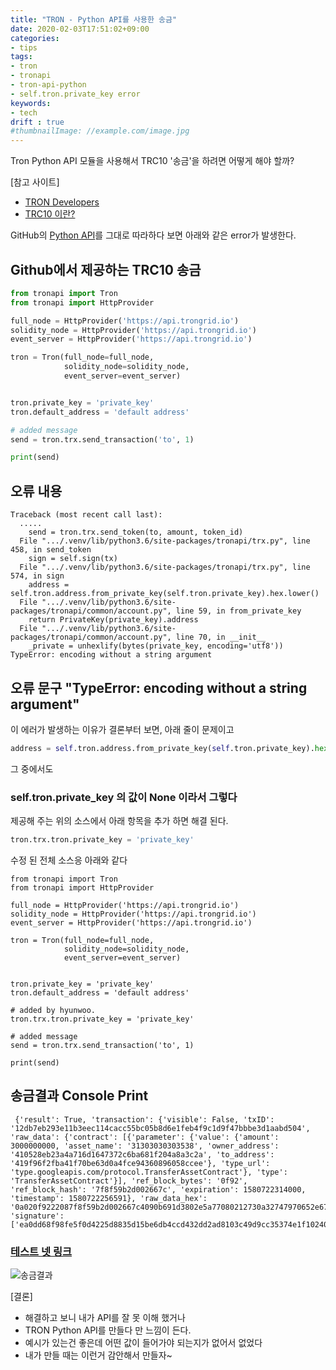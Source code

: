 ```yaml
---
title: "TRON - Python API를 사용한 송금"
date: 2020-02-03T17:51:02+09:00
categories:
- tips
tags:
- tron
- tronapi
- tron-api-python
- self.tron.private_key error
keywords:
- tech
drift : true
#thumbnailImage: //example.com/image.jpg
---
```

Tron Python API 모듈을 사용해서 TRC10 '송금'을 하려면 어떻게 해야 할까?
<!--more-->
[참고 사이트]
- [TRON Developers](https://developers.tron.network/)
- [TRC10 이란?](https://developers.tron.network/docs/trc10-token)

GitHub의 [Python API](https://github.com/iexbase/tron-api-python/blob/master/examples/send-transaction.py)를 그대로 따라하다 보면 아래와 같은 error가 발생한다.
## Github에서 제공하는 TRC10  송금

```python
from tronapi import Tron
from tronapi import HttpProvider

full_node = HttpProvider('https://api.trongrid.io')
solidity_node = HttpProvider('https://api.trongrid.io')
event_server = HttpProvider('https://api.trongrid.io')

tron = Tron(full_node=full_node,
            solidity_node=solidity_node,
            event_server=event_server)


tron.private_key = 'private_key'
tron.default_address = 'default address'

# added message
send = tron.trx.send_transaction('to', 1)

print(send)
```




## 오류 내용
```
Traceback (most recent call last):
  .....
    send = tron.trx.send_token(to, amount, token_id)
  File ".../.venv/lib/python3.6/site-packages/tronapi/trx.py", line 458, in send_token
    sign = self.sign(tx)
  File ".../.venv/lib/python3.6/site-packages/tronapi/trx.py", line 574, in sign
    address = self.tron.address.from_private_key(self.tron.private_key).hex.lower()
  File ".../.venv/lib/python3.6/site-packages/tronapi/common/account.py", line 59, in from_private_key
    return PrivateKey(private_key).address
  File ".../.venv/lib/python3.6/site-packages/tronapi/common/account.py", line 70, in __init__
    _private = unhexlify(bytes(private_key, encoding='utf8'))
TypeError: encoding without a string argument
```

## 오류 문구 "TypeError: encoding without a string argument"
이 에러가 발생하는 이유가 결론부터 보면, 아래 줄이 문제이고

```python
address = self.tron.address.from_private_key(self.tron.private_key).hex.lower()
```
그 중에서도
### self.tron.private_key 의 값이 None 이라서 그렇다


제공해 주는 위의 소스에서 아래 항목을 추가 하면 해결 된다.

```python
tron.trx.tron.private_key = 'private_key'
```

수정 된 전체 소스응 아래와 같다
```
from tronapi import Tron
from tronapi import HttpProvider

full_node = HttpProvider('https://api.trongrid.io')
solidity_node = HttpProvider('https://api.trongrid.io')
event_server = HttpProvider('https://api.trongrid.io')

tron = Tron(full_node=full_node,
            solidity_node=solidity_node,
            event_server=event_server)


tron.private_key = 'private_key'
tron.default_address = 'default address'

# added by hyunwoo.
tron.trx.tron.private_key = 'private_key'

# added message
send = tron.trx.send_transaction('to', 1)

print(send)
```

## 송금결과 Console Print
```
 {'result': True, 'transaction': {'visible': False, 'txID': '12db7eb293e11b3eec114cacc55bc05b8d6e1feb4f9c1d9f47bbbe3d1aabd504', 'raw_data': {'contract': [{'parameter': {'value': {'amount': 3000000000, 'asset_name': '31303030303538', 'owner_address': '410528eb23a4a716d1647372c6ba681f204a8a3c2a', 'to_address': '419f96f2fba41f70be63d0a4fce94360896058ccee'}, 'type_url': 'type.googleapis.com/protocol.TransferAssetContract'}, 'type': 'TransferAssetContract'}], 'ref_block_bytes': '0f92', 'ref_block_hash': '7f8f59b2d002667c', 'expiration': 1580722314000, 'timestamp': 1580722256591}, 'raw_data_hex': '0a020f9222087f8f59b2d002667c4090b691d3802e5a77080212730a32747970652e676f6f676c65617069732e636f6d2f70726f746f636f6c2e5472616e736665724173736574436f6e7472616374123d0a07313030303035381215410528eb23a4a716d1647372c6ba681f204a8a3c2a1a15419f96f2fba41f70be63d0a4fce94360896058ccee2080bcc1960b70cff58dd3802e', 'signature': ['ea0dd68f98fe5f0d4225d8835d15be6db4ccd432dd2ad8103c49d9cc35374e1f102400b9b6f2bb6f832d088858aca989f3bb640ffd0f2e34a5e2b4fc0e44e2661b']}}
 ```
### [테스트 넷 링크](https://shasta.tronscan.org/#/transaction/12db7eb293e11b3eec114cacc55bc05b8d6e1feb4f9c1d9f47bbbe3d1aabd504)
![송금결과](/img/tips/tron-01.PNG)

[결론]
 - 해결하고 보니 내가 API를 잘 못 이해 했거나
 - TRON Python API를 만들다 만 느낌이 든다.
 - 예시가 있는건 좋은데 어떤 값이 들어가야 되는지가 없어서 없었다
 - 내가 만들 때는 이런거 감안해서 만들자~ 